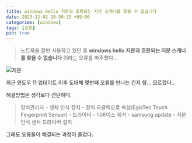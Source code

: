 ```yaml
---
title: windows hello 지문과 호환되는 지문 스캐너를 찾을 수 없습니다
date: 2023-12-02 20:50:15 +09:00
categories: [windows]
tags: [오류]
pin: true
---
```


>노트북을 잘만 사용하고 있던 중 **windows hello 지문과 호환되는 지문 스캐너를 찾을 수 없습니다** 이라는 오류를 마주했다...

![지문](https://github.com/oil-lamp-cat/oil-lamp-cat.github.io/assets/103806022/5c3952dc-ae76-4be4-a812-802cd2f4ae82)

최근 윈도우 11 업데이트 이후 도대체 몇번째 오류를 만나는 건지 참... 모르겠다..

해결방법은 생각보다 간단하다.

>장치관리자 - 생체 인식 장치 - 장치 우클릭으로 속성(EgisTec Touch Fingerprint Sensor) - 드라이버 - 디바이스 제거 - samsung update - 지문인식 센서 드라이버 설치

그래도 오류들이 해결되는 과정이 즐겁다.